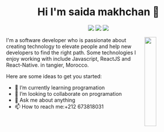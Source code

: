 

<h1 align="center">Hi I'm saida makhchan 👋 </h1>
<p align="center">
    <a href="https://www.linkedin.com/in/makhchan-saida-631131240"><img src="https://img.shields.io/badge/linkedin-230177?style=flat&logo=linkedin&logoColor=white"/></a>
    <a href="https://www.youtube.com/@DevDynamos-wk9lk"><img src="https://img.shields.io/badge/youtube-FF0000?style=flat&logo=youtube&logoColor=white"/></a>
    <a href="https://www.instagram.com/saida makhchan"><img src="https://img.shields.io/badge/instagram-E4405F?style=flat&logo=instagram&logoColor=white"/></a>
</p>

<img src="https://github.com/mohamedabusrea/mohamedabusrea/blob/master/profile-img.png" align="right" width="25%"/>
I'm a software developer who is passionate about creating technology to elevate people and help new developers to find the right path. Some technologies I enjoy working with include Javascript, ReactJS and React-Native. in tangier, Morocco.

Here are some ideas to get you started:


- 🌱 I’m currently learning programation
- 👯 I’m looking to collaborate on programation
- 💬 Ask me about anything
- 📫 How to reach me:+212 673818031
  



